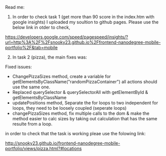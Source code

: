 Read me: 

1. In order to check task 1 (get more than 90 score in the index.htm with google insights) I uploaded my soultion to github pages.
Please use the below link in otder to check,

https://developers.google.com/speed/pagespeed/insights/?url=http%3A%2F%2Fsnooky23.github.io%2Ffrontend-nanodegree-mobile-portfolio%2F&tab=mobile

2. In task 2 (pizza), the main fixes was:

Fixed issues:
- ChangePizzaSizes method, create a variable for getElementsByClassName("randomPizzaContainer") all actions should use the same one.
- Replaced querySelector & querySelectorAll with getElementById & getElementsByClassName
- updatePositions method, Separate the for loops to two independent for loops, they need to be loosely coupled (seperate loops)
- changePizzaSizes method, fix multiple calls to the dom & make the method easier to calc sizes by taking out calculation that has the same resulte from a loop.

in order to check that the task is working pleae use the folowing link:

http://snooky23.github.io/frontend-nanodegree-mobile-portfolio/views/pizza.html?#locations